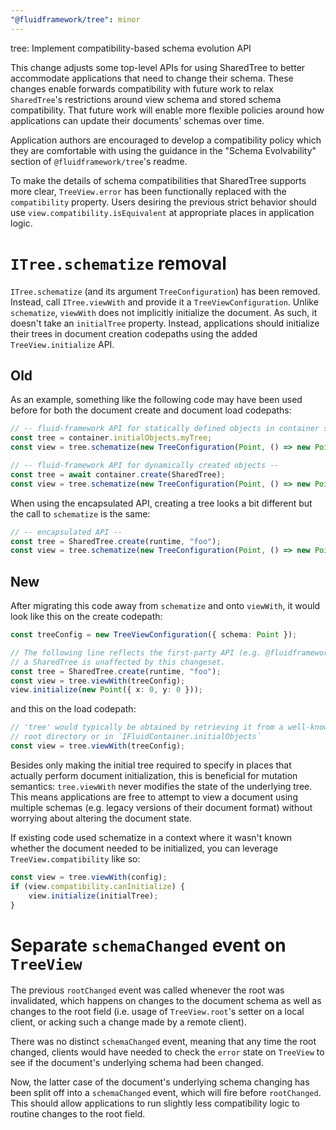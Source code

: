 ```yaml
---
"@fluidframework/tree": minor
---
```


tree: Implement compatibility-based schema evolution API

This change adjusts some top-level APIs for using SharedTree to better accommodate applications that need to change their schema.
These changes enable forwards compatibility with future work to relax `SharedTree`'s restrictions around view schema and stored schema compatibility.
That future work will enable more flexible policies around how applications can update their documents' schemas over time.

Application authors are encouraged to develop a compatibility policy which they are comfortable with using the guidance in the
"Schema Evolvability" section of `@fluidframework/tree`'s readme.

To make the details of schema compatibilities that SharedTree supports more clear,
`TreeView.error` has been functionally replaced with the `compatibility` property.
Users desiring the previous strict behavior should use `view.compatibility.isEquivalent` at appropriate places in application logic.

# `ITree.schematize` removal

`ITree.schematize` (and its argument `TreeConfiguration`) has been removed. Instead, call `ITree.viewWith` and provide it a `TreeViewConfiguration`.
Unlike `schematize`, `viewWith` does not implicitly initialize the document.
As such, it doesn't take an `initialTree` property.
Instead, applications should initialize their trees in document creation codepaths using the added `TreeView.initialize` API.

## Old

As an example, something like the following code may have been used before for both the document create and document load codepaths:

```typescript
// -- fluid-framework API for statically defined objects in container schema --
const tree = container.initialObjects.myTree;
const view = tree.schematize(new TreeConfiguration(Point, () => new Point({ x: 0, y: 0 })));

// -- fluid-framework API for dynamically created objects --
const tree = await container.create(SharedTree);
const view = tree.schematize(new TreeConfiguration(Point, () => new Point({ x: 0, y: 0 })));
```

When using the encapsulated API, creating a tree looks a bit different but the call to `schematize` is the same:

```typescript
// -- encapsulated API --
const tree = SharedTree.create(runtime, "foo");
const view = tree.schematize(new TreeConfiguration(Point, () => new Point({ x: 0, y: 0 })));
```

## New

After migrating this code away from `schematize` and onto `viewWith`, it would look like this on the create codepath:

```typescript
const treeConfig = new TreeViewConfiguration({ schema: Point });

// The following line reflects the first-party API (e.g. @fluidframework/aqueduct). If using the third-party API, obtaining
// a SharedTree is unaffected by this changeset.
const tree = SharedTree.create(runtime, "foo");
const view = tree.viewWith(treeConfig);
view.initialize(new Point({ x: 0, y: 0 }));
```

and this on the load codepath:

```typescript
// 'tree' would typically be obtained by retrieving it from a well-known location, e.g. within a `DataObject`'s
// root directory or in `IFluidContainer.initialObjects`
const view = tree.viewWith(treeConfig);
```

Besides only making the initial tree required to specify in places that actually perform document initialization, this is beneficial for mutation semantics: `tree.viewWith` never modifies the state of the underlying tree.
This means applications are free to attempt to view a document using multiple schemas (e.g. legacy versions of their document format) without worrying about altering the document state.

If existing code used schematize in a context where it wasn't known whether the document needed to be initialized, you can leverage `TreeView.compatibility` like so:

```typescript
const view = tree.viewWith(config);
if (view.compatibility.canInitialize) {
	view.initialize(initialTree);
}
```

# Separate `schemaChanged` event on `TreeView`

The previous `rootChanged` event was called whenever the root was invalidated, which happens on changes to the document schema
as well as changes to the root field (i.e. usage of `TreeView.root`'s setter on a local client, or acking such a change made by
a remote client).

There was no distinct `schemaChanged` event, meaning that any time the root changed,
clients would have needed to check the `error` state on `TreeView` to see if the document's underlying schema had been changed.

Now, the latter case of the document's underlying schema changing has been split off into a `schemaChanged` event, which will
fire before `rootChanged`.
This should allow applications to run slightly less compatibility logic to routine changes to the root field.
